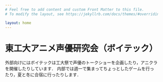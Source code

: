 ```yaml
---
# Feel free to add content and custom Front Matter to this file.
# To modify the layout, see https://jekyllrb.com/docs/themes/#overriding-theme-defaults

layout: home
---
```

# 東工大アニメ声優研究会（ボイテック）
外部向けにはボイテックは工大祭で声優のトークショーを企画したり，アニクラを開催したりしています．
内部では週一で集まってちょっとしたゲームを行ったり，夏と冬に合宿に行ったりします．

